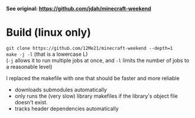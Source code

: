 **See original: https://github.com/jdah/minecraft-weekend**

# Build (linux only)
`git clone https://github.com/12Me21/minecraft-weekend --depth=1`  
`make -j -l` (that is a lowercase L)  
(`-j` allows it to run multiple jobs at once, and `-l` limits the number of jobs to a reasonable level)

I replaced the makefile with one that should be faster and more reliable
- downloads submodules automatically
- only runs the (very slow) library makefiles if the library's object file doesn't exist.
- tracks header dependencies automatically
